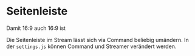 # Seitenleiste
Damit 16:9 auch 16:9 ist

Die Seitenleiste im Stream lässt sich via Command beliebig umändern. In der `settings.js` können Command und Streamer verändert werden.
